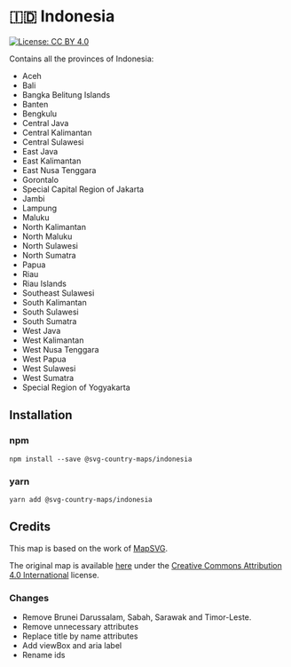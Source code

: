 # 🇮🇩 Indonesia

[![License: CC BY 4.0](https://img.shields.io/badge/License-CC%20BY%204.0-blue.svg)](https://creativecommons.org/licenses/by/4.0/)

Contains all the provinces of Indonesia:
* Aceh
* Bali
* Bangka Belitung Islands
* Banten
* Bengkulu
* Central Java
* Central Kalimantan
* Central Sulawesi
* East Java
* East Kalimantan
* East Nusa Tenggara
* Gorontalo
* Special Capital Region of Jakarta
* Jambi
* Lampung
* Maluku
* North Kalimantan
* North Maluku
* North Sulawesi
* North Sumatra
* Papua
* Riau
* Riau Islands
* Southeast Sulawesi
* South Kalimantan
* South Sulawesi
* South Sumatra
* West Java
* West Kalimantan
* West Nusa Tenggara
* West Papua
* West Sulawesi
* West Sumatra
* Special Region of Yogyakarta

## Installation

### npm

`npm install --save @svg-country-maps/indonesia`

### yarn

`yarn add @svg-country-maps/indonesia`

## Credits

This map is based on the work of [MapSVG](https://mapsvg.com).

The original map is available [here](https://mapsvg.com/maps/indonesia) under the [Creative Commons Attribution 4.0 International](https://creativecommons.org/licenses/by/4.0/) license.

### Changes

* Remove Brunei Darussalam, Sabah, Sarawak and Timor-Leste.
* Remove unnecessary attributes
* Replace title by name attributes
* Add viewBox and aria label
* Rename ids
